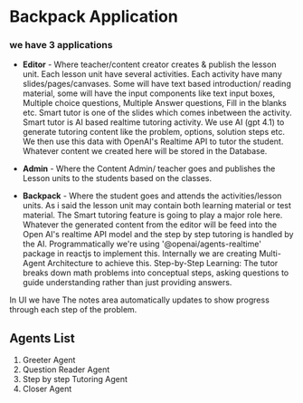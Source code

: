 # Backpack Application

### we have 3 applications

- **Editor** - Where teacher/content creator creates & publish the lesson unit. Each lesson unit have several activities. Each activity have many slides/pages/canvases. Some will have text based introduction/ reading material, some will have the input components like text input boxes, Multiple choice questions, Multiple Answer questions, Fill in the blanks etc. Smart tutor is one of the slides which comes inbetween the activity. Smart tutor is AI based realtime tutoring activity. We use AI (gpt 4.1) to generate tutoring content like the problem, options, solution steps etc. We then use this data with OpenAI's Realtime API to tutor the student. Whatever content we created here will be stored in the Database.

- **Admin** - Where the Content Admin/ teacher goes and publishes the Lesson units to the students based on the classes.

- **Backpack** - Where the student goes and attends the activities/lesson units. As i said the lesson unit may contain both learning material or test material. The Smart tutoring feature is going to play a major role here. Whatever the generated content from the editor will be feed into the Open AI's realtime API model and the step by step tutoring is handled by the AI. Programmatically we're using '@openai/agents-realtime' package in reactjs to implement this. Internally we are creating Multi-Agent Architecture to achieve this.
  Step-by-Step Learning: The tutor breaks down math problems into conceptual steps, asking questions to guide understanding rather than just providing answers.

In UI we have The notes area automatically updates to show progress through each step of the problem.

## Agents List

1. Greeter Agent
2. Question Reader Agent
3. Step by step Tutoring Agent
4. Closer Agent
